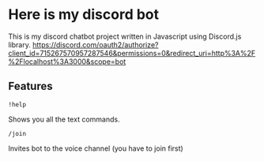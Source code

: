 # Here is my discord bot

This is my discord chatbot project written in Javascript using Discord.js library.
https://discord.com/oauth2/authorize?client_id=715267570957287546&permissions=0&redirect_uri=http%3A%2F%2Flocalhost%3A3000&scope=bot

## Features 

``` 
!help
``` 
Shows you all the text commands.

```
/join
```

Invites bot to the voice channel (you have to join first)

